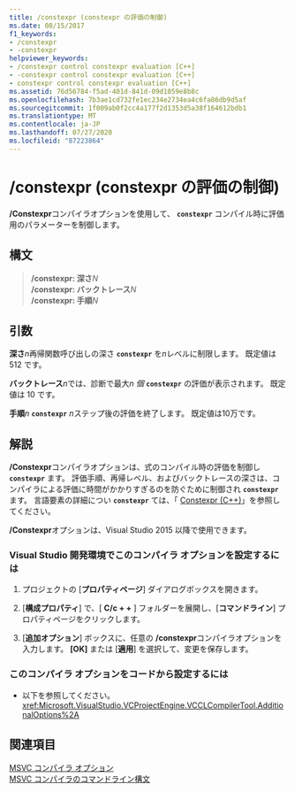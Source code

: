 ```yaml
---
title: /constexpr (constexpr の評価の制御)
ms.date: 08/15/2017
f1_keywords:
- /constexpr
- -constexpr
helpviewer_keywords:
- /constexpr control constexpr evaluation [C++]
- -constexpr control constexpr evaluation [C++]
- constexpr control constexpr evaluation [C++]
ms.assetid: 76d56784-f5ad-401d-841d-09d1059e8b8c
ms.openlocfilehash: 7b3ae1cd732fe1ec234e2734ea4c6fa86db9d5af
ms.sourcegitcommit: 1f009ab0f2cc4a177f2d1353d5a38f164612bdb1
ms.translationtype: MT
ms.contentlocale: ja-JP
ms.lasthandoff: 07/27/2020
ms.locfileid: "87223864"
---
```

# <a name="constexpr-control-constexpr-evaluation"></a>/constexpr (constexpr の評価の制御)

**/Constexpr**コンパイラオプションを使用して、 **`constexpr`** コンパイル時に評価用のパラメーターを制御します。

## <a name="syntax"></a>構文

> **/constexpr: 深さ**<em>N</em>\
> **/constexpr: バックトレース**<em>N</em>\
> **/constexpr: 手順**<em>N</em>

## <a name="arguments"></a>引数

**深さ**<em>n</em>再帰関数呼び出しの深さ **`constexpr`** を*n*レベルに制限します。 既定値は 512 です。

**バックトレース**<em>n</em>では、診断で最大*n 個* **`constexpr`** の評価が表示されます。 既定値は 10 です。

**手順**<em>n</em> **`constexpr`** *n*ステップ後の評価を終了します。 既定値は10万です。

## <a name="remarks"></a>解説

**/Constexpr**コンパイラオプションは、式のコンパイル時の評価を制御し **`constexpr`** ます。 評価手順、再帰レベル、およびバックトレースの深さは、コンパイラによる評価に時間がかかりすぎるのを防ぐために制御され **`constexpr`** ます。 言語要素の詳細につい **`constexpr`** ては、「 [Constexpr (C++)](../../cpp/constexpr-cpp.md)」を参照してください。

**/Constexpr**オプションは、Visual Studio 2015 以降で使用できます。

### <a name="to-set-this-compiler-option-in-the-visual-studio-development-environment"></a>Visual Studio 開発環境でこのコンパイラ オプションを設定するには

1. プロジェクトの [**プロパティページ**] ダイアログボックスを開きます。

2. [**構成プロパティ**] で、[ **C/c + +** ] フォルダーを展開し、[**コマンドライン**] プロパティページをクリックします。

3. [**追加オプション**] ボックスに、任意の **/constexpr**コンパイラオプションを入力します。 **[OK]** または [**適用**] を選択して、変更を保存します。

### <a name="to-set-this-compiler-option-programmatically"></a>このコンパイラ オプションをコードから設定するには

- 以下を参照してください。<xref:Microsoft.VisualStudio.VCProjectEngine.VCCLCompilerTool.AdditionalOptions%2A>

## <a name="see-also"></a>関連項目

[MSVC コンパイラ オプション](compiler-options.md)<br/>
[MSVC コンパイラのコマンドライン構文](compiler-command-line-syntax.md)
